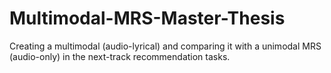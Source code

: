 # Multimodal-MRS-Master-Thesis
Creating a multimodal (audio-lyrical) and comparing it with a unimodal MRS (audio-only) in the next-track recommendation tasks.

